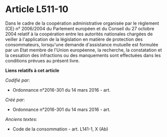 # Article L511-10

Dans le cadre de la coopération administrative organisée par le règlement (CE) n° 2006/2004 du Parlement européen et du
Conseil du 27 octobre 2004 relatif à la coopération entre les autorités nationales chargées de veiller à l'application de la
législation en matière de protection des consommateurs, lorsqu'une demande d'assistance mutuelle est formulée par un Etat
membre de l'Union européenne, la recherche, la constatation et la cessation des infractions ou des manquements sont
effectuées dans les conditions prévues au présent livre.

**Liens relatifs à cet article**

_Codifié par_:

  - Ordonnance n°2016-301 du 14 mars 2016 - art.

_Créé par_:

  - Ordonnance n°2016-301 du 14 mars 2016 - art.

_Anciens textes_:

  - Code de la consommation - art. L141-1, X (Ab)

